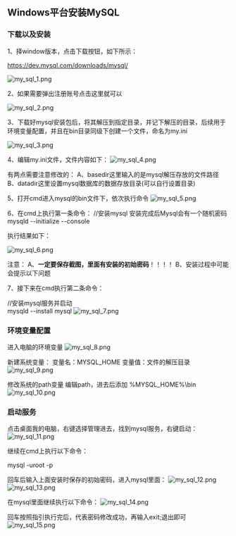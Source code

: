 ## Windows平台安装MySQL


### 下载以及安装
1、择window版本，点击下载按钮，如下所示：

https://dev.mysql.com/downloads/mysql/

![my_sql_1.png](./imgs/my_sql/my_sql_1.png)

2、如果需要弹出注册账号点击这里就可以

![my_sql_2.png](./imgs/my_sql/my_sql_2.png)

3、下载好mysql安装包后，将其解压到指定目录，并记下解压的目录，后续用于环境变量配置，并且在bin目录同级下创建一个文件，命名为my.ini

![my_sql_3.png](./imgs/my_sql/my_sql_3.png)

4、编辑my.ini文件，文件内容如下：
![my_sql_4.png](./imgs/my_sql/my_sql_4.png)

有两点需要注意修改的：
A、basedir这里输入的是mysql解压存放的文件路径
B、datadir这里设置mysql数据库的数据存放目录(可以自行设置目录)

5、打开cmd进入mysql的bin文件下，依次执行命令
![my_sql_5.png](./imgs/my_sql/my_sql_5.png)

6、在cmd上执行第一条命令：
//安装mysql  安装完成后Mysql会有一个随机密码
mysqld --initialize --console

执行结果如下：

![my_sql_6.png](./imgs/my_sql/my_sql_6.png)

注意：
A、**一定要保存截图，里面有安装的初始密码**！！！！
B、安装过程中可能会提示以下问题

7、接下来在cmd执行第二条命令：

//安装mysql服务并启动   
mysqld --install mysql
![my_sql_7.png](./imgs/my_sql/my_sql_7.png)

### 环境变量配置

进入电脑的环境变量
![my_sql_8.png](./imgs/my_sql/my_sql_8.png)

新建系统变量：
变量名：MYSQL_HOME
变量值：文件的解压目录
![my_sql_9.png](./imgs/my_sql/my_sql_9.png)

修改系统的path变量
编辑path，进去后添加 %MYSQL_HOME%\bin
![my_sql_10.png](./imgs/my_sql/my_sql_10.png)

### 启动服务

点击桌面我的电脑，右键选择管理进去，找到mysql服务，右键启动：
![my_sql_11.png](./imgs/my_sql/my_sql_11.png)

继续在cmd上执行以下命令：

mysql -uroot -p

回车后输入上面安装时保存的初始密码，进入mysql里面：
![my_sql_12.png](./imgs/my_sql/my_sql_12.png)
![my_sql_13.png](./imgs/my_sql/my_sql_13.png)

在mysql里面继续执行以下命令：
![my_sql_14.png](./imgs/my_sql/my_sql_14.png)

回车按照指引执行完后，代表密码修改成功，再输入exit;退出即可
![my_sql_15.png](./imgs/my_sql/my_sql_15.png)